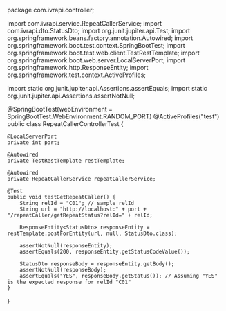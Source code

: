 package com.ivrapi.controller;

import com.ivrapi.service.RepeatCallerService;
import com.ivrapi.dto.StatusDto;
import org.junit.jupiter.api.Test;
import org.springframework.beans.factory.annotation.Autowired;
import org.springframework.boot.test.context.SpringBootTest;
import org.springframework.boot.test.web.client.TestRestTemplate;
import org.springframework.boot.web.server.LocalServerPort;
import org.springframework.http.ResponseEntity;
import org.springframework.test.context.ActiveProfiles;

import static org.junit.jupiter.api.Assertions.assertEquals;
import static org.junit.jupiter.api.Assertions.assertNotNull;

@SpringBootTest(webEnvironment = SpringBootTest.WebEnvironment.RANDOM_PORT)
@ActiveProfiles("test")
public class RepeatCallerControllerTest {

    @LocalServerPort
    private int port;

    @Autowired
    private TestRestTemplate restTemplate;

    @Autowired
    private RepeatCallerService repeatCallerService;

    @Test
    public void testGetRepeatCaller() {
        String relId = "C01"; // sample relId
        String url = "http://localhost:" + port + "/repeatCaller/getRepeatStatus?relId=" + relId;

        ResponseEntity<StatusDto> responseEntity = restTemplate.postForEntity(url, null, StatusDto.class);
        
        assertNotNull(responseEntity);
        assertEquals(200, responseEntity.getStatusCodeValue());

        StatusDto responseBody = responseEntity.getBody();
        assertNotNull(responseBody);
        assertEquals("YES", responseBody.getStatus()); // Assuming "YES" is the expected response for relId "C01"
    }
}
